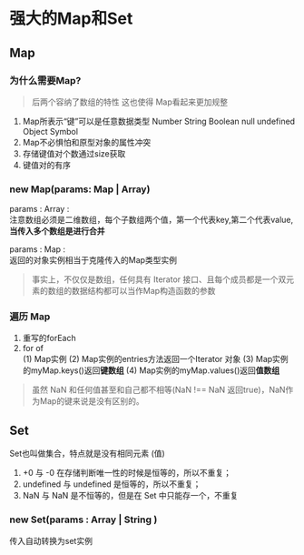 # 强大的Map和Set

## Map

### 为什么需要Map?
> 后两个容纳了数组的特性 这也使得 Map看起来更加规整
1. Map所表示“键”可以是任意数据类型 Number String Boolean null undefined Object Symbol
2. Map不必惧怕和原型对象的属性冲突
3. 存储键值对个数通过size获取
4. 键值对的有序

### new Map(params: Map | Array)
params : Array :    
注意数组必须是二维数组，每个子数组两个值，第一个代表key,第二个代表value,**当传入多个数组是进行合并**

params : Map :      
返回的对象实例相当于克隆传入的Map类型实例
> 事实上，不仅仅是数组，任何具有 Iterator 接口、且每个成员都是一个双元素的数组的数据结构都可以当作Map构造函数的参数

### 遍历 Map
1. 重写的forEach
2. for of   
(1) Map实例
(2) Map实例的entries方法返回一个Iterator 对象
(3) Map实例的myMap.keys()返回**键数组**
(4) Map实例的myMap.values()返回**值数组**

> 虽然 NaN 和任何值甚至和自己都不相等(NaN !== NaN 返回true)，NaN作为Map的键来说是没有区别的。

## Set
Set也叫做集合，特点就是没有相同元素 (值)   
1. +0 与 -0 在存储判断唯一性的时候是恒等的，所以不重复；
2. undefined 与 undefined 是恒等的，所以不重复；       
3. NaN 与 NaN 是不恒等的，但是在 Set 中只能存一个，不重复


### new Set(params : Array | String )
传入自动转换为set实例


